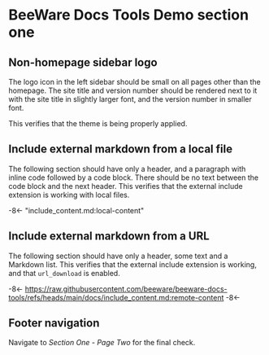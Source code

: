 # BeeWare Docs Tools Demo section one

## Non-homepage sidebar logo

The logo icon in the left sidebar should be small on all pages other than the homepage. The site title and version number should be rendered next to it with the site title in slightly larger font, and the version number in smaller font.

This verifies that the theme is being properly applied.

## Include external markdown from a local file

The following section should have only a header, and a paragraph with inline code followed by a code block. There should be no text between the code block and the next header. This verifies that the external include extension is working with local files.

-8<- "include_content.md:local-content"

## Include external markdown from a URL

The following section should have only a header, some text and a Markdown list. This verifies that the external include extension is working, and that `url_download` is enabled.

<!-- rumdl-disable MD013 MD034 -->

-8<-
https://raw.githubusercontent.com/beeware/beeware-docs-tools/refs/heads/main/docs/include_content.md:remote-content
-8<-

<!-- rumdl-enable MD013 MD034 -->

## Footer navigation

Navigate to *Section One - Page Two* for the final check.
